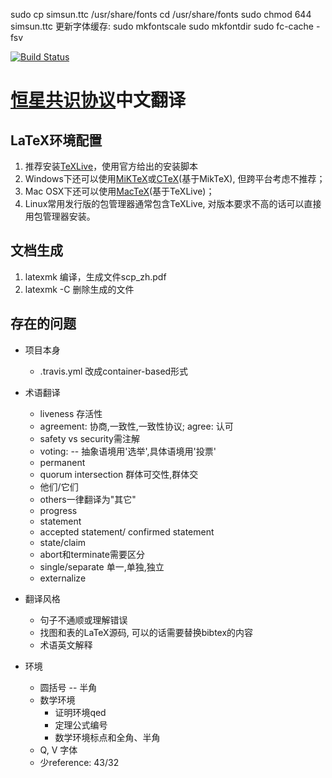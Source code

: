 sudo cp simsun.ttc /usr/share/fonts
cd  /usr/share/fonts
sudo chmod 644 simsun.ttc
更新字体缓存:
sudo mkfontscale
sudo mkfontdir
sudo fc-cache -fsv




[![Build Status](https://travis-ci.org/StellarCN/scp_zh.svg)](https://travis-ci.org/StellarCN/scp_zh)

[恒星共识协议](https://www.stellar.org/papers/stellar-consensus-protocol.pdf)中文翻译
======

LaTeX环境配置
------

1. 推荐安装[TeXLive](https://www.tug.org/texlive/)，使用官方给出的安装脚本
  1. Windows下还可以使用[MiKTeX](http://miktex.org/)或[CTeX](http://www.ctex.org/HomePage)(基于MikTeX), 但跨平台考虑不推荐；
  1. Mac OSX下还可以使用[MacTeX](https://tug.org/mactex/)(基于TeXLive)；
  1. Linux常用发行版的包管理器通常包含TeXLive, 对版本要求不高的话可以直接用包管理器安装。

文档生成
------
1. latexmk 编译，生成文件scp\_zh.pdf
1. latexmk -C 删除生成的文件


存在的问题
------

* 项目本身

  - .travis.yml 改成container-based形式


* 术语翻译

  - liveness 存活性
  - agreement: 协商,一致性,一致性协议; agree: 认可
  - safety vs security需注解
  - voting: -- 抽象语境用'选举',具体语境用'投票'
  - permanent
  - quorum intersection 群体可交性,群体交
  - 他们/它们
  - others一律翻译为"其它"
  - progress
  - statement
  - accepted statement/ confirmed statement
  - state/claim
  - abort和terminate需要区分
  - single/separate 单一,单独,独立
  - externalize


* 翻译风格

  - 句子不通顺或理解错误
  - 找图和表的LaTeX源码, 可以的话需要替换bibtex的内容
  - 术语英文解释


* 环境

  - 圆括号 -- 半角
  - 数学环境
    - 证明环境qed
    - 定理公式编号
    - 数学环境标点和全角、半角
  - Q, V 字体
  - 少reference: 43/32
